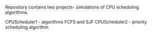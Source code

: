 Repository contains two projects- simulations of CPU scheduling algorithms.

CPUScheduler1 - algorithms FCFS and SJF
CPUScheduler2 - priority scheduling algorithm
